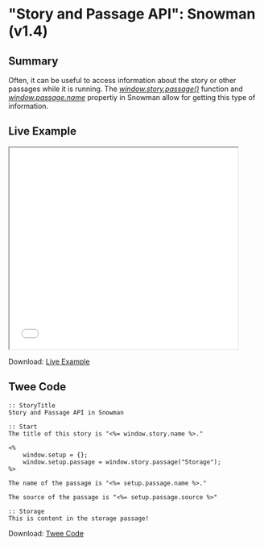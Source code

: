 # "Story and Passage API": Snowman (v1.4)

## Summary

Often, it can be useful to access information about the story or other passages while it is running. The *[window.story.passage()](https://videlais.github.io/snowman/1/window_story/functions/passage.html)* function and *[window.passage.name](https://videlais.github.io/snowman/1/window_passage/properties/name.html)* propertiy in Snowman allow for getting this type of information.

## Live Example

<section>
<iframe src="snowman_storyandpassage_example.html" height=400 width=90%></iframe>


Download: <a href="snowman_storyandpassage_example.html" target="_blank">Live Example</a>
</section>

## Twee Code

```
:: StoryTitle
Story and Passage API in Snowman

:: Start
The title of this story is "<%= window.story.name %>."

<% 
	window.setup = {};
	window.setup.passage = window.story.passage("Storage");
%>

The name of the passage is "<%= setup.passage.name %>."

The source of the passage is "<%= setup.passage.source %>"

:: Storage
This is content in the storage passage!

```
Download: <a href="snowman_storyandpassage_twee.txt" target="_blank">Twee Code</a>
